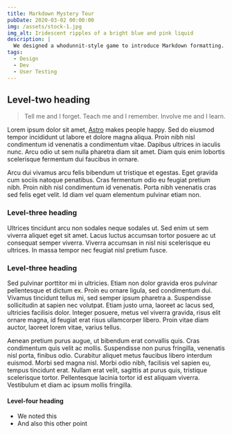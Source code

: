 ```yaml
---
title: Markdown Mystery Tour
pubDate: 2020-03-02 00:00:00
img: /assets/stock-1.jpg
img_alt: Iridescent ripples of a bright blue and pink liquid
description: |
  We designed a whodunnit-style game to introduce Markdown formatting. Suspense — suspicion — syntax!
tags:
  - Design
  - Dev
  - User Testing
---
```


## Level-two heading

> Tell me and I forget. Teach me and I remember. Involve me and I learn.

Lorem ipsum dolor sit amet, <a href="https://astro.build/">Astro</a> makes
people happy. Sed do eiusmod tempor incididunt ut labore et dolore magna aliqua.
Proin nibh nisl condimentum id venenatis a condimentum vitae. Dapibus ultrices
in iaculis nunc. Arcu odio ut sem nulla pharetra diam sit amet. Diam quis enim
lobortis scelerisque fermentum dui faucibus in ornare.

Arcu dui vivamus arcu felis bibendum ut tristique et egestas. Eget gravida cum
sociis natoque penatibus. Cras fermentum odio eu feugiat pretium nibh. Proin
nibh nisl condimentum id venenatis. Porta nibh venenatis cras sed felis eget
velit. Id diam vel quam elementum pulvinar etiam non.

### Level-three heading

Ultrices tincidunt arcu non sodales neque sodales ut. Sed enim ut sem viverra
aliquet eget sit amet. Lacus luctus accumsan tortor posuere ac ut consequat
semper viverra. Viverra accumsan in nisl nisi scelerisque eu ultrices. In massa
tempor nec feugiat nisl pretium fusce.

### Level-three heading

Sed pulvinar porttitor mi in ultricies. Etiam non dolor gravida eros pulvinar
pellentesque et dictum ex. Proin eu ornare ligula, sed condimentum dui. Vivamus
tincidunt tellus mi, sed semper ipsum pharetra a. Suspendisse sollicitudin at
sapien nec volutpat. Etiam justo urna, laoreet ac lacus sed, ultricies facilisis
dolor. Integer posuere, metus vel viverra gravida, risus elit ornare magna, id
feugiat erat risus ullamcorper libero. Proin vitae diam auctor, laoreet lorem
vitae, varius tellus.

Aenean pretium purus augue, ut bibendum erat convallis quis. Cras condimentum
quis velit ac mollis. Suspendisse non purus fringilla, venenatis nisl porta,
finibus odio. Curabitur aliquet metus faucibus libero interdum euismod. Morbi
sed magna nisl. Morbi odio nibh, facilisis vel sapien eu, tempus tincidunt erat.
Nullam erat velit, sagittis at purus quis, tristique scelerisque tortor.
Pellentesque lacinia tortor id est aliquam viverra. Vestibulum et diam ac ipsum
mollis fringilla.

#### Level-four heading

- We noted this
- And also this other point
